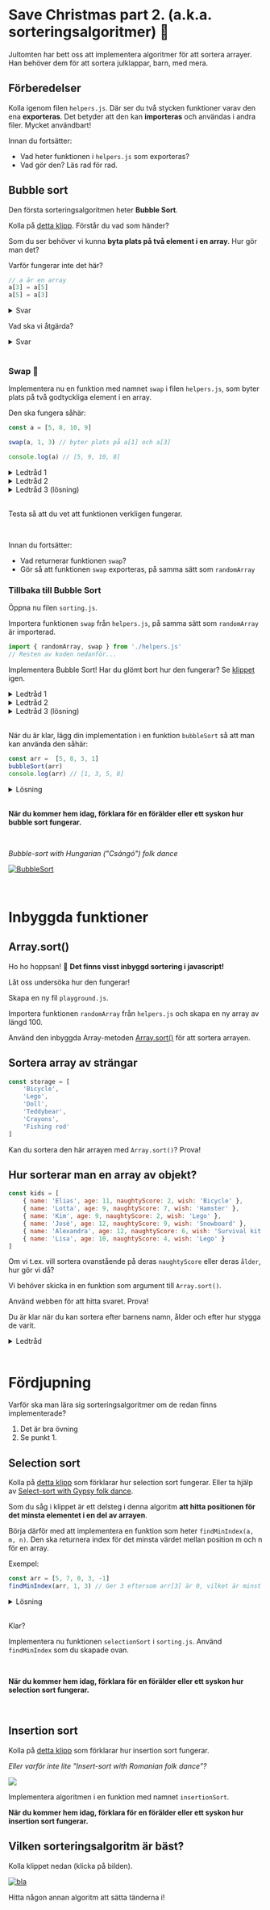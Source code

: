 # Save Christmas part 2. (a.k.a. sorteringsalgoritmer) :santa:

Jultomten har bett oss att implementera algoritmer för att sortera arrayer. Han behöver dem för att sortera julklappar, barn, med mera.

## Förberedelser

Kolla igenom filen `helpers.js`. Där ser du två stycken funktioner varav den ena **exporteras**. Det betyder att den kan **importeras** och användas i andra filer. Mycket användbart!

Innan du fortsätter:
* Vad heter funktionen i `helpers.js` som exporteras?
* Vad gör den? Läs rad för rad.

## Bubble sort

Den första sorteringsalgoritmen heter **Bubble Sort**.

Kolla på [detta klipp](https://www.youtube.com/watch?v=xli_FI7CuzA). Förstår du vad som händer?

Som du ser behöver vi kunna **byta plats på två element i en array**. Hur gör man det?

Varför fungerar inte det här?
````javascript
// a är en array
a[3] = a[5]
a[5] = a[3]
````

<details>
<summary>Svar</summary>

````javascript
// Vi skriver över a[3] med a[5]
// Värdet av a[3] tappas bort
// Båda elementen blir därför a[5]
````
</details> 

Vad ska vi åtgärda?
<details>
<summary>Svar</summary>

Vi behöver införa en variabel och mellanlagra värdet av `a[3]`.

````javascript
// a är en array
let temp = a[3]
a[3] = a[5]
a[5] = temp
````

Ser du hur det fungerar?
</details>

<br>

### Swap :arrows_counterclockwise:

Implementera nu en funktion med namnet `swap` i filen `helpers.js`, som byter plats på två godtyckliga element i en array.

Den ska fungera såhär:
````javascript
const a = [5, 8, 10, 9]

swap(a, 1, 3) // byter plats på a[1] och a[3]

console.log(a) // [5, 9, 10, 8]
````

<details>
<summary>Ledtråd 1</summary>

Börja såhär:
````javascript
function swap(a, i, j) {
    
}
````
</details>

<details>
<summary>Ledtråd 2</summary>

````javascript
function swap(a, i, j) {
    // spara a[i] i en tillfällig variabel

    // ersätt a[i] med a[j]
    
    // ersätt a[j] med den tillfälliga variabeln
}
````
</details>

<details>
<summary>Ledtråd 3 (lösning)</summary>

Börja såhär:
````javascript
function swap(a, i, j) {
    let temp = a[i]
    a[i] = a[j]    
    a[j] = temp
}
````
</details>

<br>

Testa så att du vet att funktionen verkligen fungerar.

<br>

Innan du fortsätter:
* Vad returnerar funktionen `swap`?
* Gör så att funktionen `swap` exporteras, på samma sätt som `randomArray`

### Tillbaka till Bubble Sort

Öppna nu filen `sorting.js`. 

Importera funktionen `swap` från `helpers.js`, på samma sätt som `randomArray` är importerad.

````javascript
import { randomArray, swap } from './helpers.js'
// Resten av koden nedanför...
````

Implementera Bubble Sort! Har du glömt bort hur den fungerar? Se [klippet](https://www.youtube.com/watch?v=xli_FI7CuzA) igen.

<details>
<summary>Ledtråd 1</summary>

````javascript
// för varje element i arrayen
//      Om a[i] är större än a[i+1], byt plats på dem
````
</details>

<details>
<summary>Ledtråd 2</summary>

Du behöver en loop som ligger i en annan loop. På engelska säger man *nested* loops.
</details>
<details>
<summary>Ledtråd 3 (lösning)</summary>

````javascript
for (let j = 0; j < a.length - 1; j++) {
    for (let i = 0; i < a.length - 1 - j; i++) {
        if (a[i] > a[i + 1]) {
            swap(a, i, i + 1)
        }
    }
}
````
</details>

<br>

När du är klar, lägg din implementation i en funktion `bubbleSort` så att man kan använda den såhär:
````javascript
const arr =  [5, 8, 3, 1]
bubbleSort(arr)
console.log(arr) // [1, 3, 5, 8]
````

<details>
<summary>Lösning</summary>

````javascript
function bubbleSort(a) {
    for (let j = 0; j < a.length - 1; j++) {
        for (let i = 0; i < a.length - 1 - j; i++) {
            if (a[i] > a[i + 1]) {
                swap(a, i, i + 1)
            }
        }
    }
}
````
</details>

<br>

**När du kommer hem idag, förklara för en förälder eller ett syskon hur bubble sort fungerar.**

<br>

*Bubble-sort with Hungarian ("Csángó") folk dance*

[![BubbleSort](https://img.youtube.com/vi/lyZQPjUT5B4/0.jpg)]((https://www.youtube.com/watch?v=lyZQPjUT5B4&t=45))

<br>

# Inbyggda funktioner

## Array.sort()

Ho ho hoppsan! :santa: **Det finns visst inbyggd sortering i javascript!**

Låt oss undersöka hur den fungerar!

Skapa en ny fil `playground.js`.

Importera funktionen `randomArray` från `helpers.js` och skapa en ny array av längd 100.

Använd den inbyggda Array-metoden [Array.sort()](https://developer.mozilla.org/en-US/docs/Web/JavaScript/Reference/Global_Objects/Array/sort) för att sortera arrayen.

## Sortera array av strängar

````javascript
const storage = [
    'Bicycle',
    'Lego',
    'Doll',
    'Teddybear',
    'Crayons',
    'Fishing rod'
]
````

Kan du sortera den här arrayen med `Array.sort()`? Prova!

## Hur sorterar man en array av objekt?

````javascript
const kids = [
    { name: 'Elias', age: 11, naughtyScore: 2, wish: 'Bicycle' },
    { name: 'Lotta', age: 9, naughtyScore: 7, wish: 'Hamster' },
    { name: 'Kim', age: 9, naughtyScore: 2, wish: 'Lego' },
    { name: 'José', age: 12, naughtyScore: 9, wish: 'Snowboard' },
    { name: 'Alexandra', age: 12, naughtyScore: 6, wish: 'Survival kit' },
    { name: 'Lisa', age: 10, naughtyScore: 4, wish: 'Lego' }
]
````

Om vi t.ex. vill sortera ovanstående på deras `naughtyScore` eller deras `ålder`, hur gör vi då?

Vi behöver skicka in en funktion som argument till `Array.sort()`.

Använd webben för att hitta svaret. Prova!

Du är klar när du kan sortera efter barnens namn, ålder och efter hur stygga de varit.

<details>
<summary>Ledtråd</summary>

Googla på *sort array of objects in javascript*

</details>

<br>

# Fördjupning

Varför ska man lära sig sorteringsalgoritmer om de redan finns implementerade?

1. Det är bra övning
2. Se punkt 1.

## Selection sort

Kolla på [detta klipp](https://www.youtube.com/watch?v=g-PGLbMth_g) som förklarar hur selection sort fungerar. Eller ta hjälp av [Select-sort with Gypsy folk dance](https://www.youtube.com/watch?v=Ns4TPTC8whw).

Som du såg i klippet är ett delsteg i denna algoritm **att hitta positionen för det minsta elementet i en del av arrayen**.

Börja därför med att implementera en funktion som heter `findMinIndex(a, m, n)`. Den ska returnera index för det minsta värdet mellan position m och n för en array.

Exempel:
````javascript
const arr = [5, 7, 0, 3, -1]
findMinIndex(arr, 1, 3) // Ger 3 eftersom arr[3] är 0, vilket är minst av a[0], a[1], a[2] och a[3]
````

<details>
<summary>Lösning</summary>

````javascript
function findMinIndex(a, m, n) {
    let minIndex = m
    for (let i = m; i < n + 1; i++) {
        if (a[i] < a[minIndex]) {
            minIndex = i
        }        
    }
    return minIndex
}
````
</details>

<br>

Klar? 

Implementera nu funktionen `selectionSort` i `sorting.js`. Använd `findMinIndex` som du skapade ovan.

<br>

**När du kommer hem idag, förklara för en förälder eller ett syskon hur selection sort fungerar.**

<br>

## Insertion sort

Kolla på [detta klipp](https://www.youtube.com/watch?v=JU767SDMDvA) som förklarar hur insertion sort fungerar.

*Eller varför inte lite "Insert-sort with Romanian folk dance"?*

[![](https://img.youtube.com/vi/ROalU379l3U/0.jpg)](https://www.youtube.com/watch?v=ROalU379l3U)

Implementera algoritmen i en funktion med namnet `insertionSort`.

**När du kommer hem idag, förklara för en förälder eller ett syskon hur insertion sort fungerar.**

## Vilken sorteringsalgoritm är bäst?

Kolla klippet nedan (klicka på bilden).

[![bla](https://img.youtube.com/vi/ZZuD6iUe3Pc/0.jpg)](https://www.youtube.com/watch?v=ZZuD6iUe3Pc)

Hitta någon annan algoritm att sätta tänderna i!
